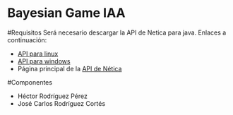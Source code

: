 Bayesian Game IAA
===

#Requisitos
Será necesario descargar la API de Netica para java. Enlaces a continuación:

* [API para linux](https://www.norsys.com/downloads/NeticaJ_Linux.zip)
* [API para windows](https://www.norsys.com/downloads/NeticaJ_Win.zip)
* Página principal de la [API de Nética](https://www.norsys.com/netica-j.html)

#Componentes

* Héctor Rodríguez Pérez
* José Carlos Rodríguez Cortés

